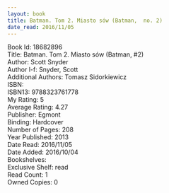 ```yaml
---
layout: book
title: Batman. Tom 2. Miasto sów (Batman,  no. 2)
date_read: 2016/11/05
---
```


Book Id: 18682896<br />
Title: Batman. Tom 2. Miasto sów (Batman, #2)<br />
Author: Scott Snyder<br />
Author l-f: Snyder, Scott<br />
Additional Authors: Tomasz Sidorkiewicz<br />
ISBN: <br />
ISBN13: 9788323761778<br />
My Rating: 5<br />
Average Rating: 4.27<br />
Publisher: Egmont<br />
Binding: Hardcover<br />
Number of Pages: 208<br />
Year Published: 2013<br />
Date Read: 2016/11/05<br />
Date Added: 2016/10/04<br />
Bookshelves: <br />
Exclusive Shelf: read<br />
Read Count: 1<br />
Owned Copies: 0<br />

